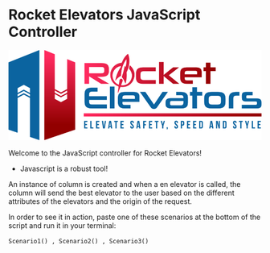 # Rocket Elevators JavaScript Controller 

![alt text](https://github.com/DaveVaval/Rocket-Elevators-Ruby-Controller/blob/Main/img/R3.png)

Welcome to the JavaScript controller for Rocket Elevators! 

- Javascript is a robust tool!

An instance of column is created and when a en elevator is called, the column will send the best elevator to the user based on the different attributes of the elevators and the origin of the request.

In order to see it in action, paste one of these scenarios at the bottom of the script and run it in your terminal:

```
Scenario1() , Scenario2() , Scenario3()
```